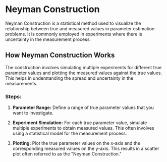# Neyman Construction

Neyman Construction is a statistical method used to visualize the relationship between true and measured values in parameter estimation problems. It is commonly employed in experiments where there is uncertainty in the measurement process.

## How Neyman Construction Works

The construction involves simulating multiple experiments for different true parameter values and plotting the measured values against the true values. This helps in understanding the spread and uncertainty in the measurements.

### Steps:

1. **Parameter Range:** Define a range of true parameter values that you want to investigate.

2. **Experiment Simulation:** For each true parameter value, simulate multiple experiments to obtain measured values. This often involves using a statistical model for the measurement process.

3. **Plotting:** Plot the true parameter values on the x-axis and the corresponding measured values on the y-axis. This results in a scatter plot often referred to as the "Neyman Construction."